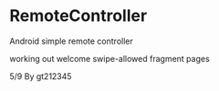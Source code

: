 RemoteController
================
Android simple remote controller
> 
working out welcome swipe-allowed fragment pages
>
5/9 By gt212345
